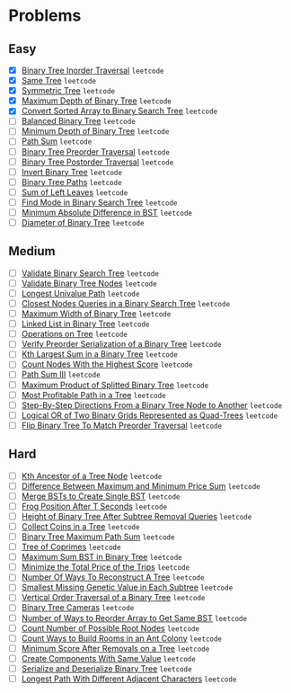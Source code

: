 # Problems

## Easy

- [x] [Binary Tree Inorder Traversal](https://leetcode.com/problems/binary-tree-inorder-traversal/) `leetcode`
- [x] [Same Tree](https://leetcode.com/problems/same-tree/) `leetcode`
- [x] [Symmetric Tree](https://leetcode.com/problems/symmetric-tree/) `leetcode`
- [x] [Maximum Depth of Binary Tree](https://leetcode.com/problems/maximum-depth-of-binary-tree/) `leetcode`
- [x] [Convert Sorted Array to Binary Search Tree](https://leetcode.com/problems/convert-sorted-array-to-binary-search-tree/) `leetcode`
- [ ] [Balanced Binary Tree](https://leetcode.com/problems/balanced-binary-tree/) `leetcode`
- [ ] [Minimum Depth of Binary Tree](https://leetcode.com/problems/minimum-depth-of-binary-tree/) `leetcode`
- [ ] [Path Sum](https://leetcode.com/problems/path-sum/) `leetcode`
- [ ] [Binary Tree Preorder Traversal](https://leetcode.com/problems/binary-tree-preorder-traversal/) `leetcode`
- [ ] [Binary Tree Postorder Traversal](https://leetcode.com/problems/binary-tree-postorder-traversal/) `leetcode`
- [ ] [Invert Binary Tree](https://leetcode.com/problems/invert-binary-tree/) `leetcode`
- [ ] [Binary Tree Paths](https://leetcode.com/problems/binary-tree-paths/) `leetcode`
- [ ] [Sum of Left Leaves](https://leetcode.com/problems/sum-of-left-leaves/) `leetcode`
- [ ] [Find Mode in Binary Search Tree](https://leetcode.com/problems/find-mode-in-binary-search-tree/) `leetcode`
- [ ] [Minimum Absolute Difference in BST](https://leetcode.com/problems/minimum-absolute-difference-in-bst/) `leetcode`
- [ ] [Diameter of Binary Tree](https://leetcode.com/problems/diameter-of-binary-tree/) `leetcode`

## Medium

- [ ] [Validate Binary Search Tree](https://leetcode.com/problems/validate-binary-search-tree/) `leetcode`
- [ ] [Validate Binary Tree Nodes](https://leetcode.com/problems/validate-binary-tree-nodes/) `leetcode`
- [ ] [Longest Univalue Path](https://leetcode.com/problems/longest-univalue-path/) `leetcode`
- [ ] [Closest Nodes Queries in a Binary Search Tree](https://leetcode.com/problems/closest-nodes-queries-in-a-binary-search-tree/) `leetcode`
- [ ] [Maximum Width of Binary Tree](https://leetcode.com/problems/maximum-width-of-binary-tree/) `leetcode`
- [ ] [Linked List in Binary Tree](https://leetcode.com/problems/linked-list-in-binary-tree/) `leetcode`
- [ ] [Operations on Tree](https://leetcode.com/problems/operations-on-tree/) `leetcode`
- [ ] [Verify Preorder Serialization of a Binary Tree](https://leetcode.com/problems/verify-preorder-serialization-of-a-binary-tree/) `leetcode`
- [ ] [Kth Largest Sum in a Binary Tree](https://leetcode.com/problems/kth-largest-sum-in-a-binary-tree/) `leetcode`
- [ ] [Count Nodes With the Highest Score](https://leetcode.com/problems/count-nodes-with-the-highest-score/) `leetcode`
- [ ] [Path Sum III](https://leetcode.com/problems/path-sum-iii/) `leetcode`
- [ ] [Maximum Product of Splitted Binary Tree](https://leetcode.com/problems/maximum-product-of-splitted-binary-tree/) `leetcode`
- [ ] [Most Profitable Path in a Tree](https://leetcode.com/problems/most-profitable-path-in-a-tree/) `leetcode`
- [ ] [Step-By-Step Directions From a Binary Tree Node to Another](https://leetcode.com/problems/step-by-step-directions-from-a-binary-tree-node-to-another/) `leetcode`
- [ ] [Logical OR of Two Binary Grids Represented as Quad-Trees](https://leetcode.com/problems/logical-or-of-two-binary-grids-represented-as-quad-trees/) `leetcode`
- [ ] [Flip Binary Tree To Match Preorder Traversal](https://leetcode.com/problems/flip-binary-tree-to-match-preorder-traversal/) `leetcode`

## Hard

- [ ] [Kth Ancestor of a Tree Node](https://leetcode.com/problems/kth-ancestor-of-a-tree-node/) `leetcode`
- [ ] [Difference Between Maximum and Minimum Price Sum](https://leetcode.com/problems/difference-between-maximum-and-minimum-price-sum/) `leetcode`
- [ ] [Merge BSTs to Create Single BST](https://leetcode.com/problems/merge-bsts-to-create-single-bst/) `leetcode`
- [ ] [Frog Position After T Seconds](https://leetcode.com/problems/frog-position-after-t-seconds/) `leetcode`
- [ ] [Height of Binary Tree After Subtree Removal Queries](https://leetcode.com/problems/height-of-binary-tree-after-subtree-removal-queries/) `leetcode`
- [ ] [Collect Coins in a Tree](https://leetcode.com/problems/collect-coins-in-a-tree/) `leetcode`
- [ ] [Binary Tree Maximum Path Sum](https://leetcode.com/problems/binary-tree-maximum-path-sum/) `leetcode`
- [ ] [Tree of Coprimes](https://leetcode.com/problems/tree-of-coprimes/) `leetcode`
- [ ] [Maximum Sum BST in Binary Tree](https://leetcode.com/problems/maximum-sum-bst-in-binary-tree/) `leetcode`
- [ ] [Minimize the Total Price of the Trips](https://leetcode.com/problems/minimize-the-total-price-of-the-trips/) `leetcode`
- [ ] [Number Of Ways To Reconstruct A Tree](https://leetcode.com/problems/number-of-ways-to-reconstruct-a-tree/) `leetcode`
- [ ] [Smallest Missing Genetic Value in Each Subtree](https://leetcode.com/problems/smallest-missing-genetic-value-in-each-subtree/) `leetcode`
- [ ] [Vertical Order Traversal of a Binary Tree](https://leetcode.com/problems/vertical-order-traversal-of-a-binary-tree/) `leetcode`
- [ ] [Binary Tree Cameras](https://leetcode.com/problems/binary-tree-cameras/) `leetcode`
- [ ] [Number of Ways to Reorder Array to Get Same BST](https://leetcode.com/problems/number-of-ways-to-reorder-array-to-get-same-bst/) `leetcode`
- [ ] [Count Number of Possible Root Nodes](https://leetcode.com/problems/count-number-of-possible-root-nodes/) `leetcode`
- [ ] [Count Ways to Build Rooms in an Ant Colony](https://leetcode.com/problems/count-ways-to-build-rooms-in-an-ant-colony/) `leetcode`
- [ ] [Minimum Score After Removals on a Tree](https://leetcode.com/problems/minimum-score-after-removals-on-a-tree/) `leetcode`
- [ ] [Create Components With Same Value](https://leetcode.com/problems/create-components-with-same-value/) `leetcode`
- [ ] [Serialize and Deserialize Binary Tree](https://leetcode.com/problems/serialize-and-deserialize-binary-tree/) `leetcode`
- [ ] [Longest Path With Different Adjacent Characters](https://leetcode.com/problems/longest-path-with-different-adjacent-characters/) `leetcode`
